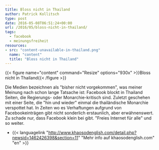 ```yaml
---
title: Bloss nicht in Thailand
author: Patrick Kollitsch
type: post
date: 2016-05-08T06:51:24+00:00
url: /2016/05/bloss-nicht-in-thailand/
tags:
  - facebook
  - meinungsfreiheit
resources:
- src: "content-unavailable-in-thailand.png"
  name: "content"
  title: "Bloss nicht in Thailand"
---
```


{{< figure name="content" command="Resize" options="930x" >}}Bloss nicht in Thailand{{< /figure >}}

Die Medien bezeichnen als "bisher nicht vorgekommen", was meiner Meinung nach schon lange Tatsache ist: Facebook blockt in Thailand Seiten, die Regierungs- oder Monarchie-kritisch sind. Zuletzt geschehen mit einer Seite, die "hin und wieder" einmal die thailändische Monarchie verspottet hat. In Zeiten wo es Verhaftungen aufgrund von Facebookeinträgen gibt nicht sonderlich erstaunlich, aber erwähnenswert. Zu schade nur, dass Facebook klein bei gibt. "Freies Internet für alle" und so weiter.

-   {{< languagelink "http://www.khaosodenglish.com/detail.php?newsid=1462426398&section=11" "Mehr info auf khaosodenglish.com" "en" >}}
